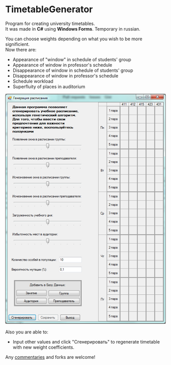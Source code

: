 # TimetableGenerator

Program for creating university timetables. <br/>
It was made in <b>C#</b> using <b>Windows Forms</b>. Temporary in russian.

You can choose weights depending on what you wish to be more significient.<br/>
Now there are:
- Appearance of "window" in schedule of students' group
- Appearance of window in professor's schedule
- Disappearance of window in schedule of students' group
- Disappearance of window in professor's schedule
- Schedule workload
- Superfluity of places in auditorium

![Image alt](https://github.com/Altav1sta/TimetableGenerator/raw/master/TimetableGenerating/sources/screenshot.PNG)

Also you are able to:
- Input other values and click "Сгенерировать" to regenerate timetable with new weight coefficients.

Any <a href = "https://github.com/Altav1sta/TimetableGenerator/issues/1">commentaries</a> and forks are welcome!
